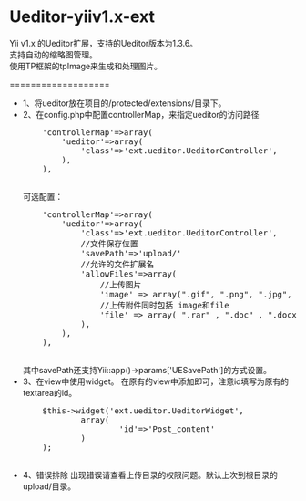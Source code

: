 Ueditor-yiiv1.x-ext
===================

Yii v1.x 的Ueditor扩展，支持的Ueditor版本为1.3.6。<br>
支持自动的缩略图管理。<br>
使用TP框架的tpImage来生成和处理图片。

===================
<ul>
<li>
1、将ueditor放在项目的/protected/extensions/目录下。
</li>
<li>
2、在config.php中配置controllerMap，来指定ueditor的访问路径
    <pre>
	'controllerMap'=>array(
		'ueditor'=>array(
			'class'=>'ext.ueditor.UeditorController',
		),
	),
    </pre>
	可选配置：
    <pre>
    'controllerMap'=>array(
        'ueditor'=>array(
            'class'=>'ext.ueditor.UeditorController',
            //文件保存位置
            'savePath'=>'upload/'
            //允许的文件扩展名
            'allowFiles'=>array(
                //上传图片
                'image' => array(".gif", ".png", ".jpg", ".jpeg", ".bmp"),
                //上传附件同时包括 image和file
                'file' => array( ".rar" , ".doc" , ".docx" , ".zip" , ".pdf" , ".txt" , ".swf" , ".wmv" ),
            ),
        ),
    ),
    </pre>
    其中savePath还支持Yii::app()->params['UESavePath']的方式设置。
</li>
<li>
3、在view中使用widget。
    在原有的view中添加即可，注意id填写为原有的textarea的id。
    <pre>
    $this->widget('ext.ueditor.UeditorWidget',
            array(
                    'id'=>'Post_content'
            )
    );
    </pre>
</li>
<li>
4、错误排除
出现错误请查看上传目录的权限问题。默认上次到根目录的upload/目录。
</li>